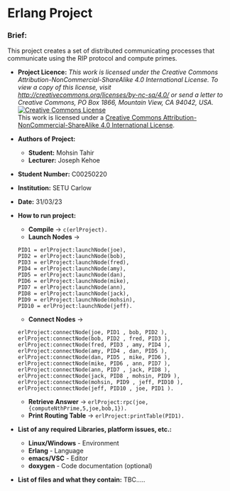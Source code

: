 # Erlang Project 
### **Brief:** 
This project creates a set of distributed communicating processes that communicate using the RIP protocol and compute primes.

- **Project Licence:** *This work is licensed under the Creative Commons Attribution-NonCommercial-ShareAlike 4.0 International License. To view a copy of this license, visit http://creativecommons.org/licenses/by-nc-sa/4.0/ or send a letter to Creative Commons, PO Box 1866, Mountain View, CA 94042, USA.*\
<a rel="license" href="http://creativecommons.org/licenses/by-nc-sa/4.0/"><img alt="Creative Commons License" style="border-width:0" src="https://i.creativecommons.org/l/by-nc-sa/4.0/88x31.png" /></a><br />This work is licensed under a <a rel="license" href="http://creativecommons.org/licenses/by-nc-sa/4.0/">Creative Commons Attribution-NonCommercial-ShareAlike 4.0 International License</a>.

- **Authors of Project:**
	- **Student:** Mohsin Tahir
	- **Lecturer:** Joseph Kehoe
- **Student Number:** C00250220
- **Institution:** SETU Carlow
- **Date:** 31/03/23<br>

- **How to run project:**
	- **Compile** ->  ```c(erlProject).```
	- **Launch Nodes** -> 
	```
	PID1 = erlProject:launchNode(joe),
	PID2 = erlProject:launchNode(bob),
	PID3 = erlProject:launchNode(fred),
	PID4 = erlProject:launchNode(amy),
	PID5 = erlProject:launchNode(dan),
	PID6 = erlProject:launchNode(mike),
	PID7 = erlProject:launchNode(ann),
	PID8 = erlProject:launchNode(jack),
	PID9 = erlProject:launchNode(mohsin),
	PID10 = erlProject:launchNode(jeff).
	```
	- **Connect Nodes** ->
	```
	erlProject:connectNode(joe, PID1 , bob, PID2 ),
	erlProject:connectNode(bob, PID2 , fred, PID3 ),
	erlProject:connectNode(fred, PID3 , amy, PID4 ),
	erlProject:connectNode(amy, PID4 , dan, PID5 ),
	erlProject:connectNode(dan, PID5 , mike, PID6 ),
	erlProject:connectNode(mike, PID6 , ann, PID7 ),
	erlProject:connectNode(ann, PID7 , jack, PID8 ),
	erlProject:connectNode(jack, PID8 , mohsin, PID9 ),
	erlProject:connectNode(mohsin, PID9 , jeff, PID10 ),
	erlProject:connectNode(jeff, PID10 , joe, PID1 ).
	```
	- **Retrieve Answer** ->
	```erlProject:rpc(joe,{computeNthPrime,5,joe,bob,1}).```
	- **Print Routing Table** ->
	```erlProject:printTable(PID1).```
	
- **List of any required Libraries, platform issues, etc.:**
	- **Linux/Windows** - Environment
	- **Erlang** - Language
	- **emacs/VSC** - Editor
	- **doxygen** - Code documentation (optional)
	
- **List of files and what they contain:**
TBC.....
